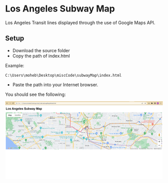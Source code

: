 # Los Angeles Subway Map
Los Angeles Transit lines displayed through the use of Google Maps API.

## Setup
 - Download the source folder
 - Copy the path of index.html

 Example:
 ```
 C:\Users\moheb\Desktop\miscCode\subwayMap\index.html
 ```
 - Paste the path into your Internet browser.

You should see the following:

 ![](images/Capture.PNG)